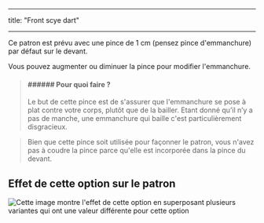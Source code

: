 - - -
title: "Front scye dart"
- - -

Ce patron est prévu avec une pince de 1 cm (pensez pince d'emmanchure) par défaut sur le devant.

Vous pouvez augmenter ou diminuer la pince pour modifier l'emmanchure.

> #### ###### Pour quoi faire ?
> 
> Le but de cette pince est de s'assurer que l'emmanchure se pose à plat contre votre corps, plutôt que de la bailler. Etant donné qu’il n’y a pas de manche, une emmanchure qui baille c'est particulièrement disgracieux.

> Bien que cette pince soit utilisée pour façonner le patron, vous n'avez pas à coudre la pince parce qu'elle est incorporée dans la pince du devant.

## Effet de cette option sur le patron

![Cette image montre l'effet de cette option en superposant plusieurs variantes qui ont une valeur différente pour cette option](wahid_frontscyedart_sample.svg "Effect of this option on the pattern")
